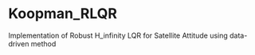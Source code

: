 # Koopman_RLQR
Implementation of Robust H_infinity LQR for Satellite Attitude using data-driven method
